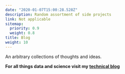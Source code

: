 ```yaml
---
date: "2020-01-07T15:00:28.528Z"
description: Random assortment of side projects 
link: Not applicable
sitemap:
  priority: 0.9
  weight: 0.8
title: Blog
weight: 10
---
```

<!--

This page represents the landing page for "creations" section. It is also shown under the homepage header for "creations". It should be therefore relatively short and sweet.

\-->

An arbitrary collections of thoughts and ideas. 

**For all things data and science visit my [technical blog](https://pgg1610.github.io/blog_fastpages/)**

